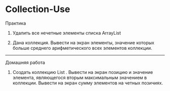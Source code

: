 # Collection-Use
Практика

1.	Удалить все нечетные элементы списка ArrayList

2.	Дана коллекция. Вывести на экран элементы, значение которых больше среднего арифметического всех элементов коллекции.

-------
Домашняя работа

1.	Создать коллекцию List <int> . Вывести на экран позицию и значение элемента,
являющегося вторым максимальным значением в коллекции. Вывести на экран сумму элементов на четных позичиях.
